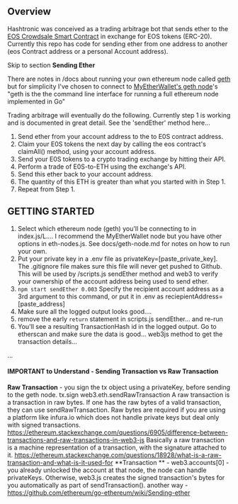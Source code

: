 ## Overview
Hashtronic was conceived as a trading arbitrage bot that sends ether to the [EOS Crowdsale Smart Contract](https://github.com/EOSIO/eos-token-distribution) in exchange for EOS tokens (ERC-20). Currently this repo has code for sending ether from one address to another (eos Contract address or a personal Account address).

Skip to section **Sending Ether**

There are notes in /docs about running your own ethereum node called [geth](https://github.com/ethereum/go-ethereum/wiki/geth) but for simplicity I've chosen to connect to [MyEtherWallet's geth node](https://www.myetherapi.com/)'s 
"geth is the the command line interface for running a full ethereum node implemented in Go"

Trading arbitrage will eventually do the following. Currently step 1 is working and is documented in great detail. See the 'sendEther' method here...
1. Send ether from your account address to the to E0S contract address.
2. Claim your E0S tokens the next day by calling the eos contract's claimAll() method, using your account address.
3. Send your E0S tokens to a crypto trading exchange by hitting their API.
4. Perform a trade of E0S-to-ETH using the exchange's API.
5. Send this ether back to your account address.
6. The quantity of this ETH is greater than what you started with in Step 1.
7. Repeat from Step 1.

## GETTING STARTED
1. Select which ethereum node (geth) you'll be connecting to in index.js/L.... I recommend the MyEtherWallet node but you have other options in eth-nodes.js. See docs/geth-node.md for notes on how to run your own.
2. Put your private key in a .env file as privateKey=[paste_private_key]. The .gitignore file makes sure this file will never get pushed to Github. This will be used by /scripts.js sendEther method and web3 to verify your ownership of the account address being used to send ether.
3. `npm start sendEther 0.003` Specify the recipient account address as a 3rd argument to this command, or put it in .env as reciepientAddress=[paste_address]
4. Make sure all the logged output looks good....
5. remove the early `return` statement in scripts.js sendEther... and re-run
6. You'll see a resulting TransactionHash id in the logged output. Go to etherscan and make sure the data is good... web3js method to get the transaction details...

...

#### IMPORTANT to Understand - Sending Transaction vs Raw Transaction
**Raw Transaction** - you sign the tx object using a privateKey, before sending to the geth node. tx.sign web3.eth.sendRawTransaction
A raw transaction is a transaction in raw bytes.
If one has the raw bytes of a valid transaction, they can use sendRawTransaction.
Raw bytes are required if you are using a platform like infura.io which does not handle private keys but deal only with signed transactions.
https://ethereum.stackexchange.com/questions/6905/difference-between-transactions-and-raw-transactions-in-web3-js
Basically a raw transaction is a machine representation of a transaction, with the signature attached to it.
https://ethereum.stackexchange.com/questions/18928/what-is-a-raw-transaction-and-what-is-it-used-for
**Transaction ** - web3.accounts[0] - you already unlocked the account at that node, the node can handle privateKeys.
Otherwise, web3.js creates the signed transaction's bytes for you automatically as part of sendTransaction().
another way - https://github.com/ethereum/go-ethereum/wiki/Sending-ether




 
